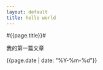 ```yaml
---
layout: default
title: hello world
---
```


#{{page.title}}#

我的第一篇文章

{{page.date | date: "%Y-%m-%d"}}